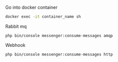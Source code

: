 Go into docker container 

```bash
docker exec -it container_name sh
```

Rabbit mq
```$shell
php bin/console messenger:consume-messages amqp
```

Webhook
```
php bin/console messenger:consume-messages http
```
